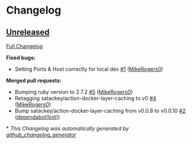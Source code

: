 # Changelog

## [Unreleased](https://github.com/Ruby-Starter-Kits/Docker-Hanami-Generator/tree/HEAD)

[Full Changelog](https://github.com/Ruby-Starter-Kits/Docker-Hanami-Generator/compare/031bd119fa35d4dfb917b7fc5cae187f5f6dc9b5...HEAD)

**Fixed bugs:**

- Setting Ports & Host correctly for local dev [\#1](https://github.com/Ruby-Starter-Kits/Docker-Hanami-Generator/pull/1) ([MikeRogers0](https://github.com/MikeRogers0))

**Merged pull requests:**

- Bumping ruby version to 2.7.2 [\#5](https://github.com/Ruby-Starter-Kits/Docker-Hanami-Generator/pull/5) ([MikeRogers0](https://github.com/MikeRogers0))
- Retagging satackey/action-docker-layer-caching to v0 [\#4](https://github.com/Ruby-Starter-Kits/Docker-Hanami-Generator/pull/4) ([MikeRogers0](https://github.com/MikeRogers0))
- Bump satackey/action-docker-layer-caching from v0.0.8 to v0.0.10 [\#2](https://github.com/Ruby-Starter-Kits/Docker-Hanami-Generator/pull/2) ([dependabot[bot]](https://github.com/apps/dependabot))



\* *This Changelog was automatically generated by [github_changelog_generator](https://github.com/github-changelog-generator/github-changelog-generator)*
